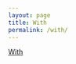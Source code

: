 ```yaml
---
layout: page
title: With
permalink: /with/
---
```


[With](https://www.youtube.com/watch?v=XmSdTa9kaiQ)